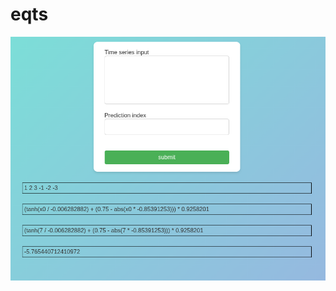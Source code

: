 # eqts

![Alternativer Text](https://github.com/erhard3mem/eqts/blob/main/Bildschirmfoto%20vom%202025-08-09%2018-03-06.png)
